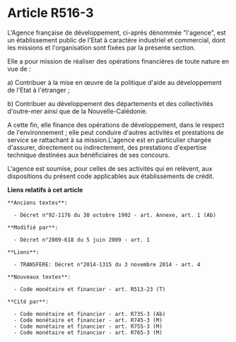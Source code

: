 # Article R516-3

L'Agence française de développement, ci-après dénommée "l'agence", est un établissement public de l'Etat à caractère
industriel et commercial, dont les missions et l'organisation sont fixées par la présente section.

Elle a pour mission de réaliser des opérations financières de toute nature en vue de : 

a) Contribuer à la mise en œuvre de la politique d'aide au développement de l'Etat à l'étranger ; 

b) Contribuer au développement des départements et des collectivités d'outre-mer ainsi que de la Nouvelle-Calédonie. 

A cette fin, elle finance des opérations de développement, dans le respect de l'environnement ; elle peut conduire d'autres
activités et prestations de service se rattachant à sa mission.L'agence est en particulier chargée d'assurer, directement ou
indirectement, des prestations d'expertise technique destinées aux bénéficiaires de ses concours. 

L'agence est soumise, pour celles de ses activités qui en relèvent, aux dispositions du présent code applicables aux
établissements de crédit.

**Liens relatifs à cet article**

	**Anciens textes**:

	  - Décret n°92-1176 du 30 octobre 1992 - art. Annexe, art. 1 (Ab)

	**Modifié par**:

	  - Décret n°2009-618 du 5 juin 2009 - art. 1

	**Liens**:

	  - TRANSFERE: Décret n°2014-1315 du 3 novembre 2014 - art. 4

	**Nouveaux textes**:

	  - Code monétaire et financier - art. R513-23 (T)

	**Cité par**:

	  - Code monétaire et financier - art. R735-3 (Ab)
	  - Code monétaire et financier - art. R745-3 (M)
	  - Code monétaire et financier - art. R755-3 (M)
	  - Code monétaire et financier - art. R765-3 (M)
